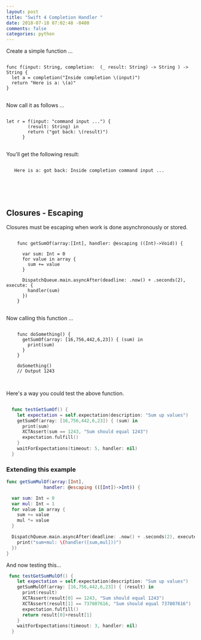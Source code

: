 ```yaml
---
layout: post
title: "Swift 4 Completion Handler "
date: 2018-07-18 07:02:48 -0400
comments: false
categories: python
---
```


Create a simple function ...

<pre>
<code class="language-swift">
func f(input: String, completion:  (_ result: String) -> String ) -> String {
  let a = completion("Inside completion \(input)")
  return "Here is a: \(a)"
}
</code>
</pre>

Now call it as follows ...

<pre>
<code class="language-swift">
let r = f(input: "command input ...") {
        (result: String) in
        return ("got back: \(result)")
      }
</code>
</pre>

You'll get the following result:

<pre>
<code class="language-swift">
   Here is a: got back: Inside completion command input ...
</code>
</pre>

<br><br>

## Closures - Escaping

Closures must be escaping when work is done asynchronously or stored.

<pre>
<code class="language-swift">
    func getSumOf(array:[Int], handler: @escaping ((Int)->Void)) {
      
      var sum: Int = 0
      for value in array {
        sum += value
      }
      
      DispatchQueue.main.asyncAfter(deadline: .now() + .seconds(2), execute: {
        handler(sum)
      })
    }
</code>
</pre>

Now calling this function ...

<pre>
<code class="language-swift">
    func doSomething() {
      getSumOf(array: [16,756,442,6,23]) { (sum) in
        print(sum)
      }
    }
    
    doSomething()
    // Output 1243

</code>
</pre>

Here's a way you could test the above function.

```swift

  func testGetSumOf() {
    let expectation = self.expectation(description: "Sum up values")
    getSumOf(array: [16,756,442,6,23]) { (sum) in
      print(sum)
      XCTAssert(sum == 1243, "Sum should equal 1243")
      expectation.fulfill()
    }
    waitForExpectations(timeout: 5, handler: nil)
  }

```

### Extending this example

```swift
func getSumMulOf(array:[Int],
              handler: @escaping (([Int])->Int)) {

  var sum: Int = 0
  var mul: Int = 1
  for value in array {
    sum += value
    mul *= value
  }

  DispatchQueue.main.asyncAfter(deadline: .now() + .seconds(2), execute: {
    print("sum+mul: \(handler([sum,mul]))")
  })
}

```

And now testing this...

```swift
 func testGetSumMulOf() {
    let expectation = self.expectation(description: "Sum up values")
    getSumMulOf(array: [16,756,442,6,23]) { (result) in
      print(result)
      XCTAssert(result[0] == 1243, "Sum should equal 1243")
      XCTAssert(result[1] == 737807616, "Sum should equal 737807616")
      expectation.fulfill()
      return result[0]+result[1]
    }
    waitForExpectations(timeout: 3, handler: nil)
  }
```

<script>(function(d, s, id) {
  var js, fjs = d.getElementsByTagName(s)[0];
  if (d.getElementById(id)) return;
  js = d.createElement(s); js.id = id;
  js.src = "//connect.facebook.net/en_US/sdk.js#xfbml=1&version=v2.8&appId=671657696349259";
  fjs.parentNode.insertBefore(js, fjs);
}(document, 'script', 'facebook-jssdk'));</script>

<!--  Enter text below, if you want -->
